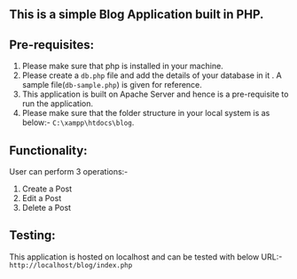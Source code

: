 ## This is a simple Blog Application built in PHP.

## Pre-requisites:
1. Please make sure that php is installed in your machine.
2. Please create a `db.php` file and add the details of your database in it . A sample file(`db-sample.php`) is given for reference.
3. This application is built on Apache Server and hence is a pre-requisite to run the application.
4. Please make sure that the folder structure in your local system is as below:-
`C:\xampp\htdocs\blog`.

## Functionality:
User can perform 3 operations:-
1. Create a Post
2. Edit a Post
3. Delete a Post

## Testing:
This application is hosted on localhost and can be tested with below URL:-
`http://localhost/blog/index.php`
